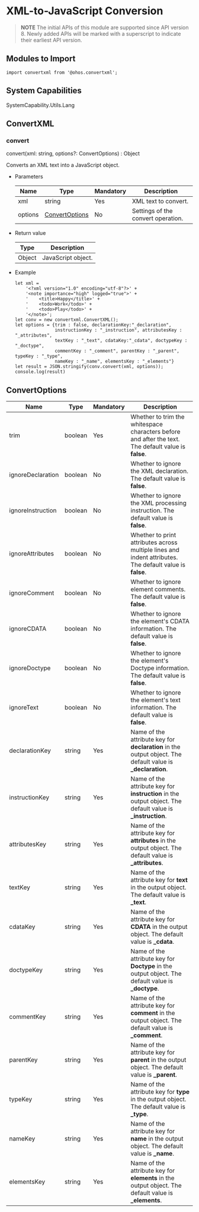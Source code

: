 # XML-to-JavaScript Conversion

> **NOTE**
> The initial APIs of this module are supported since API version 8. Newly added APIs will be marked with a superscript to indicate their earliest API version.


## Modules to Import

```
import convertxml from '@ohos.convertxml';
```

## System Capabilities

SystemCapability.Utils.Lang

## ConvertXML


### convert

convert(xml: string, options?: ConvertOptions) : Object

Converts an XML text into a JavaScript object.


- Parameters

  | Name| Type| Mandatory| Description|
  | ------- | --------------------------------- | ---- | ------------------ |
  | xml     | string                            | Yes| XML text to convert.|
  | options | [ConvertOptions](#convertoptions) | No| Settings of the convert operation.|

- Return value

  | Type| Description|
  | ------ | ---------------------------- |
  | Object | JavaScript object.|

- Example

  ```
  let xml =
      '<?xml version="1.0" encoding="utf-8"?>' +
      '<note importance="high" logged="true">' +
      '    <title>Happy</title>' +
      '    <todo>Work</todo>' +
      '    <todo>Play</todo>' +
      '</note>';
  let conv = new convertxml.ConvertXML();
  let options = {trim : false, declarationKey:"_declaration",
                 instructionKey : "_instruction", attributesKey : "_attributes",
                 textKey : "_text", cdataKey:"_cdata", doctypeKey : "_doctype",
                 commentKey : "_comment", parentKey : "_parent", typeKey : "_type",
                 nameKey : "_name", elementsKey : "_elements"}
  let result = JSON.stringify(conv.convert(xml, options));
  console.log(result)
  ```


## ConvertOptions

| Name| Type| Mandatory| Description|
| ----------------- | -------- | ---- | ----------------------------------------------------------- |
| trim              | boolean  | Yes| Whether to trim the whitespace characters before and after the text. The default value is **false**.|
| ignoreDeclaration | boolean  | No| Whether to ignore the XML declaration. The default value is **false**.|
| ignoreInstruction | boolean  | No| Whether to ignore the XML processing instruction. The default value is **false**.|
| ignoreAttributes  | boolean  | No| Whether to print attributes across multiple lines and indent attributes. The default value is **false**.|
| ignoreComment     | boolean  | No| Whether to ignore element comments. The default value is **false**.|
| ignoreCDATA       | boolean  | No| Whether to ignore the element's CDATA information. The default value is **false**.|
| ignoreDoctype     | boolean  | No| Whether to ignore the element's Doctype information. The default value is **false**.|
| ignoreText        | boolean  | No| Whether to ignore the element's text information. The default value is **false**.|
| declarationKey    | string   | Yes| Name of the attribute key for **declaration** in the output object. The default value is **_declaration**.|
| instructionKey    | string   | Yes| Name of the attribute key for **instruction** in the output object. The default value is **_instruction**.|
| attributesKey     | string   | Yes| Name of the attribute key for **attributes** in the output object. The default value is **_attributes**.|
| textKey           | string   | Yes| Name of the attribute key for **text** in the output object. The default value is **_text**.|
| cdataKey          | string   | Yes| Name of the attribute key for **CDATA** in the output object. The default value is **_cdata**.|
| doctypeKey        | string   | Yes| Name of the attribute key for **Doctype** in the output object. The default value is **_doctype**.|
| commentKey        | string   | Yes| Name of the attribute key for **comment** in the output object. The default value is **_comment**.|
| parentKey         | string   | Yes| Name of the attribute key for **parent** in the output object. The default value is **_parent**.|
| typeKey           | string   | Yes| Name of the attribute key for **type** in the output object. The default value is **_type**.|
| nameKey           | string   | Yes| Name of the attribute key for **name** in the output object. The default value is **_name**.|
| elementsKey       | string   | Yes| Name of the attribute key for **elements** in the output object. The default value is **_elements**.|
